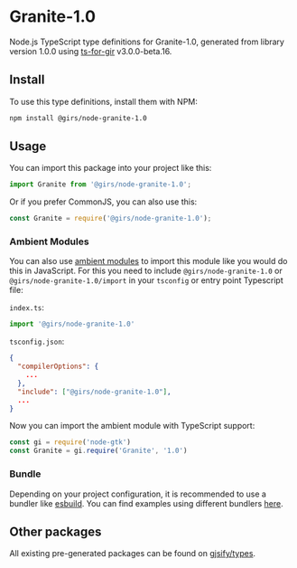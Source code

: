 
# Granite-1.0

Node.js TypeScript type definitions for Granite-1.0, generated from library version 1.0.0 using [ts-for-gir](https://github.com/gjsify/ts-for-gir) v3.0.0-beta.16.


## Install

To use this type definitions, install them with NPM:
```bash
npm install @girs/node-granite-1.0
```

## Usage

You can import this package into your project like this:
```ts
import Granite from '@girs/node-granite-1.0';
```

Or if you prefer CommonJS, you can also use this:
```ts
const Granite = require('@girs/node-granite-1.0');
```

### Ambient Modules

You can also use [ambient modules](https://github.com/gjsify/ts-for-gir/tree/main/packages/cli#ambient-modules) to import this module like you would do this in JavaScript.
For this you need to include `@girs/node-granite-1.0` or `@girs/node-granite-1.0/import` in your `tsconfig` or entry point Typescript file:

`index.ts`:
```ts
import '@girs/node-granite-1.0'
```

`tsconfig.json`:
```json
{
  "compilerOptions": {
    ...
  },
  "include": ["@girs/node-granite-1.0"],
  ...
}
```

Now you can import the ambient module with TypeScript support: 

```ts
const gi = require('node-gtk')
const Granite = gi.require('Granite', '1.0')
```


### Bundle

Depending on your project configuration, it is recommended to use a bundler like [esbuild](https://esbuild.github.io/). You can find examples using different bundlers [here](https://github.com/gjsify/ts-for-gir/tree/main/examples).

## Other packages

All existing pre-generated packages can be found on [gjsify/types](https://github.com/gjsify/types).

